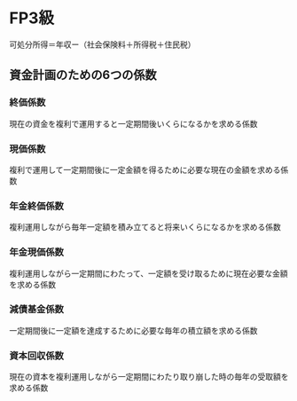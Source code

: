 # FP3級
可処分所得＝年収ー（社会保険料＋所得税＋住民税）

## 資金計画のための6つの係数
### 終価係数
現在の資金を複利で運用すると一定期間後いくらになるかを求める係数
### 現価係数
複利で運用して一定期間後に一定金額を得るために必要な現在の金額を求める係数
### 年金終価係数
複利運用しながら毎年一定額を積み立てると将来いくらになるかを求める係数
### 年金現価係数
複利運用しながら一定期間にわたって、一定額を受け取るために現在必要な金額を求める係数
### 減債基金係数
一定期間後に一定額を達成するために必要な毎年の積立額を求める係数
### 資本回収係数
現在の資本を複利運用しながら一定期間にわたり取り崩した時の毎年の受取額を求める係数
